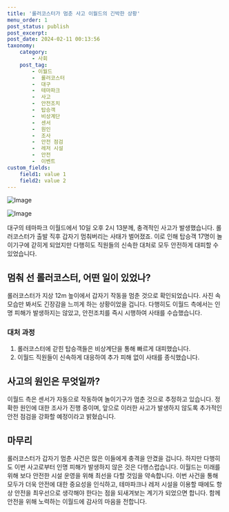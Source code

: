 ```yaml
---
title: '롤러코스터가 멈춘 사고 이월드의 긴박한 상황'
menu_order: 1
post_status: publish
post_excerpt: 
post_date: 2024-02-11 00:13:56
taxonomy:
    category:
        - 사회
    post_tag:
        - 이월드
        -  롤러코스터
        -  대구
        -  테마파크
        -  사고
        -  안전조치
        -  탑승객
        -  비상계단
        -  센서
        -  원인
        -  조사
        -  안전 점검
        -  레저 시설
        -  안전
        -  이벤트
custom_fields:
    field1: value 1
    field2: value 2
---
```


![Image](https://imgnews.pstatic.net/image/009/2024/02/10/0005257042_001_20240210174001006.png?type=w647)

![Image](https://imgnews.pstatic.net/image/009/2024/02/10/0005257042_002_20240210174001106.jpg?type=w647)

대구의 테마파크 이월드에서 10일 오후 2시 13분께, 충격적인 사고가 발생했습니다. 롤러코스터가 출발 직후 갑자기 멈춰버리는 사태가 벌어졌죠. 이로 인해 탑승객 17명이 놀이기구에 갇히게 되었지만 다행히도 직원들의 신속한 대처로 모두 안전하게 대피할 수 있었습니다.
## 멈춰 선 롤러코스터, 어떤 일이 있었나?
롤러코스터가 지상 12m 높이에서 갑자기 작동을 멈춘 것으로 확인되었습니다. 사진 속 모습만 봐서도 긴장감을 느끼게 하는 상황이었을 겁니다. 다행히도 이월드 측에서는 인명 피해가 발생하지는 않았고, 안전조치를 즉시 시행하여 사태를 수습했습니다.
### 대처 과정
1. 롤러코스터에 갇힌 탑승객들은 비상계단을 통해 빠르게 대피했습니다.
2. 이월드 직원들이 신속하게 대응하여 추가 피해 없이 사태를 종식했습니다.
## 사고의 원인은 무엇일까?
이월드 측은 센서가 자동으로 작동하여 놀이기구가 멈춘 것으로 추정하고 있습니다. 정확한 원인에 대한 조사가 진행 중이며, 앞으로 이러한 사고가 발생하지 않도록 추가적인 안전 점검을 강화할 예정이라고 밝혔습니다.
## 마무리
롤러코스터가 갑자기 멈춘 사건은 많은 이들에게 충격을 안겼을 겁니다. 하지만 다행히도 이번 사고로부터 인명 피해가 발생하지 않은 것은 다행스럽습니다. 이월드는 미래를 위해 보다 안전한 시설 운영을 위해 최선을 다할 것임을 약속합니다.
이번 사건을 통해 모두가 더욱 안전에 대한 중요성을 인식하고, 테마파크나 레저 시설을 이용할 때에도 항상 안전을 최우선으로 생각해야 한다는 점을 되새겨보는 계기가 되었으면 합니다. 함께 안전을 위해 노력하는 이월드에 감사의 마음을 전합니다.
